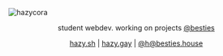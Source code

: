 ![hazycora](https://git.gay/h/.profile/raw/branch/main/hazycora-waving.svg)

<div align="center">

student webdev. working on projects [@besties](https://git.gay/besties)

</div>


<div align="center">

[hazy.sh](https://hazy.sh) | [hazy.gay](https://hazy.gay) | [@h@besties.house](https://besties.house/@h)

</div>
